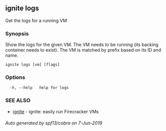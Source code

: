 ## ignite logs

Get the logs for a running VM

### Synopsis


Show the logs for the given VM. The VM needs to be running (its backing
container needs to exist). The VM is matched by prefix based on its ID and name.


```
ignite logs [vm] [flags]
```

### Options

```
  -h, --help   help for logs
```

### SEE ALSO

* [ignite](ignite.md)	 - ignite: easily run Firecracker VMs

###### Auto generated by spf13/cobra on 7-Jun-2019
